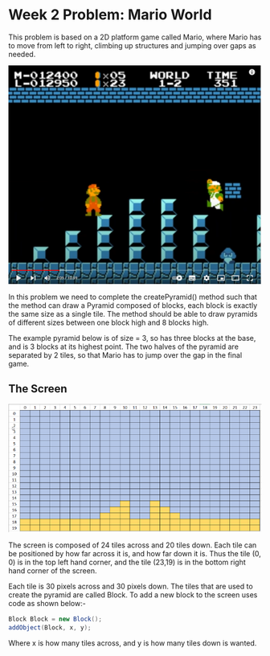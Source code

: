 # Week 2 Problem: Mario World
This problem is based on a 2D platform game called Mario, where Mario has to move from left to
right, climbing up structures and jumping over gaps as needed.

![Super Mario Bros](https://github.com/BNU-CO452/Problems-22/blob/main/Week02/images/super%20mario%2001.png)

In this problem we need to complete the createPyramid() method such that the method can draw
a Pyramid composed of blocks, each block is exactly the same size as a single tile.  The method
should be able to draw pyramids of different sizes between one block high and 8 blocks high.

The example pyramid below is of size = 3, so has three blocks at the base, and is 3 blocks at its highest
point.  The two halves of the pyramid are separated by 2 tiles, so that Mario has to jump
over the gap in the final game.

## The Screen
![Pyramid Size = 3](https://github.com/BNU-CO452/Problems-22/blob/main/Week02/images/pyramid%203.png)

The screen is composed of 24 tiles across and 20 tiles down.  Each tile can be positioned by how
far across it is, and how far down it is.  Thus the tile (0, 0) is in the top left hand corner, and
the tile (23,19) is in the bottom right hand corner of the screen.

Each tile is 30 pixels across and 30 pixels down.  The tiles that are used to create the pyramid are
called Block.  To add a new block to the screen uses code as shown below:-
~~~java
Block Block = new Block();
addObject(Block, x, y);
~~~

Where x is how many tiles across, and y is how many tiles down is wanted.
